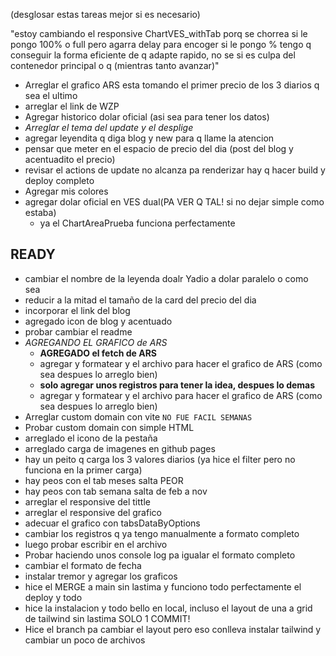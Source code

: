 (desglosar estas tareas mejor si es necesario)

"estoy cambiando el responsive ChartVES_withTab porq se chorrea si le pongo 100% o full pero agarra delay para encoger si le pongo % tengo q conseguir la forma eficiente de q adapte rapido, no se si es culpa del contenedor principal o q (mientras tanto avanzar)"
- Arreglar el grafico ARS esta tomando el primer precio de los 3 diarios q sea el ultimo
- arreglar el link de WZP
- Agregar historico dolar oficial (asi sea para tener los datos)
- *Arreglar el tema del update y el desplige*
- agregar leyendita q diga blog y new para q llame la atencion
- pensar que meter en el espacio de precio del dia (post del blog y acentuadito el precio)
- revisar el actions de update no alcanza pa renderizar hay q hacer build y deploy completo
- Agregar mis colores
- agregar dolar oficial en VES dual(PA VER Q TAL! si no dejar simple como estaba) 
  - ya el ChartAreaPrueba funciona perfectamente

## READY
- cambiar el nombre de la leyenda doalr Yadio a dolar paralelo o como sea
- reducir a la mitad el tamaño de la card del precio del dia 
- incorporar el link del blog 
- agregado icon de blog y acentuado
- probar cambiar el readme
- *AGREGANDO EL GRAFICO de ARS*
  - **AGREGADO el fetch de ARS** 
  - agregar y formatear y el archivo para hacer el grafico de ARS (como sea despues lo arreglo bien) 
  - **solo agregar unos registros para tener la idea, despues lo demas**
  - agregar y formatear y el archivo para hacer el grafico de ARS (como sea despues lo arreglo bien)
- Arreglar custom domain con vite `NO FUE FACIL SEMANAS`
- Probar custom domain con simple HTML
- arreglado el icono de la pestaña
- arreglado carga de imagenes en github pages
- hay un peito q carga los 3 valores diarios (ya hice el filter pero no funciona en la primer carga)
- hay peos con el tab meses salta PEOR
- hay peos con tab semana salta de feb a nov
- arreglar el responsive del tittle
- arreglar el responsive del grafico
- adecuar el grafico con tabsDataByOptions
- cambiar los registros q ya tengo manualmente a formato completo
- luego probar escribir en el archivo
- Probar haciendo unos console log pa igualar el formato completo
- cambiar el formato de fecha
- instalar tremor y agregar los graficos
- hice el MERGE a main sin lastima y funciono todo perfectamente el deploy y todo
- hice la instalacion y todo bello en local, incluso el layout de una a grid de tailwind sin lastima SOLO 1 COMMIT!
- Hice el branch pa cambiar el layout pero eso conlleva instalar tailwind y cambiar un poco de archivos
